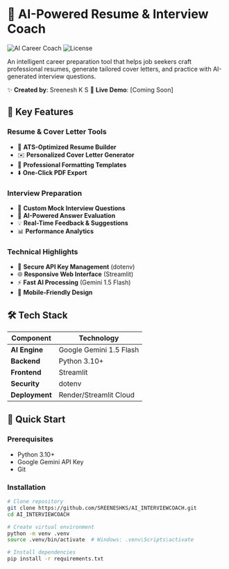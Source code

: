 # 💼 AI-Powered Resume & Interview Coach

![AI Career Coach](https://img.shields.io/badge/Powered%20By-Gemini%201.5%20Flash-blue) 
![License](https://img.shields.io/badge/License-MIT-green)

An intelligent career preparation tool that helps job seekers craft professional resumes, generate tailored cover letters, and practice with AI-generated interview questions.

✨ **Created by**: Sreenesh K S 
🚀 **Live Demo**: [Coming Soon]  

## 🌟 Key Features

### Resume & Cover Letter Tools
- 📄 **ATS-Optimized Resume Builder**
- ✉️ **Personalized Cover Letter Generator**
- 🎨 **Professional Formatting Templates**
- ⬇️ **One-Click PDF Export**

### Interview Preparation
- 🎯 **Custom Mock Interview Questions**
- 🧠 **AI-Powered Answer Evaluation**
- 💡 **Real-Time Feedback & Suggestions**
- 📊 **Performance Analytics**

### Technical Highlights
- 🔐 **Secure API Key Management** (dotenv)
- 🌐 **Responsive Web Interface** (Streamlit)
- ⚡ **Fast AI Processing** (Gemini 1.5 Flash)
- 📱 **Mobile-Friendly Design**

## 🛠️ Tech Stack

| Component       | Technology               |
|-----------------|--------------------------|
| **AI Engine**   | Google Gemini 1.5 Flash  |
| **Backend**     | Python 3.10+             |
| **Frontend**    | Streamlit                |
| **Security**    | dotenv                   |
| **Deployment**  | Render/Streamlit Cloud   |

## 🚀 Quick Start

### Prerequisites
- Python 3.10+
- Google Gemini API Key
- Git

### Installation
```bash
# Clone repository
git clone https://github.com/SREENESHKS/AI_INTERVIEWCOACH.git
cd AI_INTERVIEWCOACH

# Create virtual environment
python -m venv .venv
source .venv/bin/activate  # Windows: .venv\Scripts\activate

# Install dependencies
pip install -r requirements.txt
